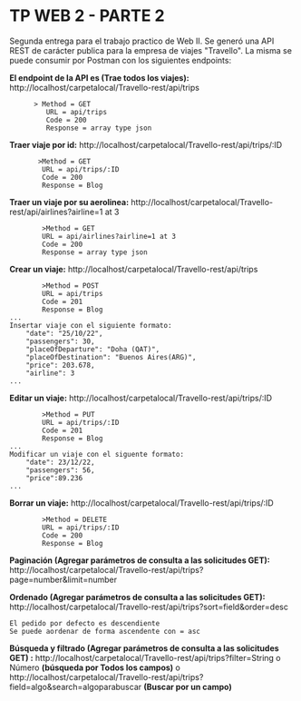 # TP WEB 2 - PARTE 2
Segunda entrega para el trabajo practico de Web II. Se generó una API REST de carácter publica  para la empresa de viajes "Travello". La misma se puede consumir por Postman con los siguientes endpoints: 

 **El endpoint de la API es (Trae todos los viajes):** http://localhost/carpetalocal/Travello-rest/api/trips
 
		  > Method = GET 
			 URL = api/trips 
			 Code = 200 
			 Response = array type json
             
 **Traer viaje por id:** http://localhost/carpetalocal/Travello-rest/api/trips/:ID
 
		   >Method = GET
			URL = api/trips/:ID 
			Code = 200 
			Response = Blog
			      
**Traer un viaje por su aerolinea:** http://localhost/carpetalocal/Travello-rest/api/airlines?airline=1 at 3 

			>Method = GET 
			URL = api/airlines?airline=1 at 3 
			Code = 200 
			Response = array type json
			
 **Crear un viaje:** http://localhost/carpetalocal/Travello-rest/api/trips

			>Method = POST
			URL = api/trips 
			Code = 201 
			Response = Blog
	...		
	Insertar viaje con el siguiente formato: 
		"date": "25/10/22",
        "passengers": 30,
        "placeOfDeparture": "Doha (QAT)",
        "placeOfDestination": "Buenos Aires(ARG)",
        "price": 203.678,
        "airline": 3	
	...
			
**Editar un viaje:** http://localhost/carpetalocal/Travello-rest/api/trips/:ID

			>Method = PUT
			URL = api/trips/:ID 
			Code = 201
			Response = Blog
	...
	Modificar un viaje con el siguente formato: 
		"date": 23/12/22,
		"passengers": 56,
		"price":89.236
	...
	
**Borrar un viaje:** http://localhost/carpetalocal/Travello-rest/api/trips/:ID

			>Method = DELETE
			URL = api/trips/:ID 
			Code = 200 
			Response = Blog

**Paginación (Agregar parámetros de consulta a las solicitudes GET):** http://localhost/carpetalocal/Travello-rest/api/trips?page=number&limit=number

**Ordenado (Agregar parámetros de consulta a las solicitudes GET):** http://localhost/carpetalocal/Travello-rest/api/trips?sort=field&order=desc
```
El pedido por defecto es descendiente
Se puede aordenar de forma ascendente con = asc 
```
**Búsqueda y filtrado (Agregar parámetros de consulta a las solicitudes GET) :** http://localhost/carpetalocal/Travello-rest/api/trips?filter=String o Número **(búsqueda por Todos los campos)**
o  http://localhost/carpetalocal/Travello-rest/api/trips?field=algo&search=algoparabuscar **(Buscar por un campo)**